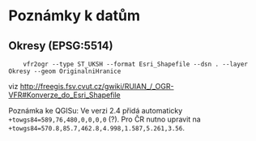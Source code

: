 Poznámky k datům
================

Okresy (EPSG:5514)
------------------

        vfr2ogr --type ST_UKSH --format Esri_Shapefile --dsn . --layer Okresy --geom OriginalniHranice

viz http://freegis.fsv.cvut.cz/gwiki/RUIAN_/_OGR-VFR#Konverze_do_Esri_Shapefile

Poznámka ke QGISu: Ve verzi 2.4 přidá automaticky
`+towgs84=589,76,480,0,0,0,0` (?). Pro ČR nutno upravit na
`+towgs84=570.8,85.7,462.8,4.998,1.587,5.261,3.56`.